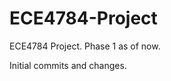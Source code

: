 ECE4784-Project
===============

ECE4784 Project. Phase 1 as of now.


Initial commits and changes.
